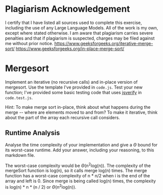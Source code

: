 # Plagiarism Acknowledgement
I certify that I have listed all sources used to complete this exercise, including the use of any Large Language Models. All of the work is my own, except where stated otherwise. I am aware that plagiarism carries severe penalties and that if plagiarism is suspected, charges may be filed against me without prior notice.
https://www.geeksforgeeks.org/iterative-merge-sort/
https://www.geeksforgeeks.org/in-place-merge-sort/

# Mergesort

Implement an iterative (no recursive calls) and in-place version of mergesort.
Use the template I've provided in `code.js`. Test your new function; I've
provided some basic testing code that uses
[jsverify](https://jsverify.github.io/) in `code.test.js`.

Hint: To make merge sort in-place, think about what happens during the merge --
where are elements moved to and from? To make it iterative, think about the
part of the array each recursive call considers.

## Runtime Analysis

Analyse the time complexity of your implementation and give a $\Theta$ bound for
its worst-case runtime. Add your answer, including your reasoning, to this
markdown file.

The worst-case complexity would be $\Theta$(n<sup>2</sup>log(n)). The complexity of the mergeSort function is log(n), so it calls merge log(n) times. The merge function has a worst-case complexity of n * n/2 when i is the end of the array and left is 0. Since merge is being called log(n) times, the complexity is log(n) * n * (n / 2) or $\Theta$(n<sup>2</sup>log(n)).
